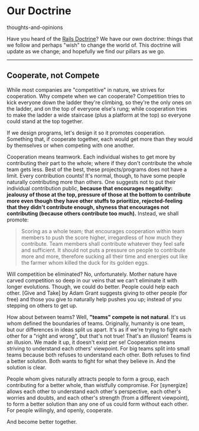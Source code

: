 # Our Doctrine
thoughts-and-opinions 

Have you heard of the [Rails Doctrine](https://rubyonrails.org/doctrine)? We have our own doctrine: things that we follow and perhaps "wish" to change the world of. This doctrine will update as we change; 
and hopefully we find our pillars as we go. 

--- 

## Cooperate, not Compete
While most companies are "competitive" in nature, we strives for cooperation. Why compete when we can cooperate? Competition tries to kick everyone down the ladder they're climbing, so they're the only ones on the ladder, and on the top of everyone else's rung;
while cooperation tries to make the ladder a wide staircase (plus a platform at the top) so everyone could stand at the top together. 

If we design programs, let's design it so it promotes cooperation. Something that, if cooperate together, each would get more than they would by themselves or when competing with one another. 

Cooperation means teamwork. Each individual wishes to get more by contributing their part to the whole; where if they don't contribute the whole team gets less. Best of the best, these projects/programs does not have a limit. Every contribution counts! 
It's normal, though, to have some people naturally contributing more than others. One suggests not to put their individual contribution public, 
**because that encourages negativity: jealousy of those at the top, pressure of those at the bottom to contribute more even though they have other stuffs to prioritize, rejected-feeling that they didn't contribute enough, shyness that encourages not contributing (because others contribute too much).**
Instead, we shall promote: 

> Scoring as a whole team; that encourages cooperation within team members to push the score higher, irregardless of how much they contribute. 
> Team members shall contribute whatever they feel safe and sufficient. 
> It should not puts a pressure on people to contribute more and more, therefore sucking all their time and energies out like the farmer whom killed the duck for its golden eggs. 

Will competition be eliminated? No, unfortunately. Mother nature have carved competition so deep in our veins that we can't eliminate it with longer evolutions. 
Though, we could do better. People could help each other. [Give and Take] by Adam Grant suggests giving to other people (for free) and those you give to naturally help pushes you up; instead of you stepping on others to get up. 

How about between teams? Well, **"teams" compete is not natural**. It's us whom defined the boundaries of teams. Originally, humanity is one team, but our differences in ideas split us apart. 
It's as if we're trying to fight each other for a "right and wrong", but that's not true! That's an illusion! Teams is an illusion. We made it up, it doesn't exist per se! 
Cooperation means striving to understand each others' viewpoint. For big teams split into small teams because both refuses to understand each other. Both refuses to find a better solution. Both wants to fight for what they believe in. 
And the solution is clear. 

People whom gives naturally attracts people to form a group, each contributing for a better whole, than wistfully compromise. 
For [synergize] allows each other to understand each other's perspective, each other's worries and doubts, and each other's strength (from a different viewpoint), to form a better solution than any one of us could form without each other. 
For people willingly, and openly, cooperate. 

And become better together. 
